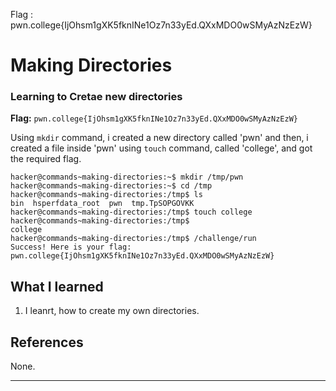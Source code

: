 Flag : pwn.college{IjOhsm1gXK5fknINe1Oz7n33yEd.QXxMDO0wSMyAzNzEzW}
# Making Directories

### Learning to Cretae new directories

**Flag:** `pwn.college{IjOhsm1gXK5fknINe1Oz7n33yEd.QXxMDO0wSMyAzNzEzW}`

Using `mkdir` command, i created a  new directory called 'pwn' and then, i created a file inside 'pwn' using `touch` command, called 'college', and got the required flag.

```
hacker@commands~making-directories:~$ mkdir /tmp/pwn
hacker@commands~making-directories:~$ cd /tmp
hacker@commands~making-directories:/tmp$ ls
bin  hsperfdata_root  pwn  tmp.TpSOPGOVKK
hacker@commands~making-directories:/tmp$ touch college
hacker@commands~making-directories:/tmp$
college
hacker@commands~making-directories:/tmp$ /challenge/run
Success! Here is your flag:
pwn.college{IjOhsm1gXK5fknINe1Oz7n33yEd.QXxMDO0wSMyAzNzEzW}
```

## What I learned

1. I leanrt, how to create my own directories.

## References

None. 

---
